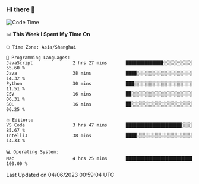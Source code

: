 ### Hi there 👋


<!--START_SECTION:waka-->
![Code Time](http://img.shields.io/badge/Code%20Time-1%2C146%20hrs%2018%20mins-blue)

📊 **This Week I Spent My Time On** 

```text
🕑︎ Time Zone: Asia/Shanghai

💬 Programming Languages: 
JavaScript               2 hrs 27 mins       ██████████████░░░░░░░░░░░   55.60 % 
Java                     38 mins             ████░░░░░░░░░░░░░░░░░░░░░   14.32 % 
Python                   30 mins             ███░░░░░░░░░░░░░░░░░░░░░░   11.51 % 
CSV                      16 mins             ██░░░░░░░░░░░░░░░░░░░░░░░   06.31 % 
SQL                      16 mins             ██░░░░░░░░░░░░░░░░░░░░░░░   06.25 % 

🔥 Editors: 
VS Code                  3 hrs 47 mins       █████████████████████░░░░   85.67 % 
IntelliJ                 38 mins             ████░░░░░░░░░░░░░░░░░░░░░   14.33 % 

💻 Operating System: 
Mac                      4 hrs 25 mins       █████████████████████████   100.00 % 
```


 Last Updated on 04/06/2023 00:59:04 UTC
<!--END_SECTION:waka-->

<!--
**SillyPasty/SillyPasty** is a ✨ _special_ ✨ repository because its `README.md` (this file) appears on your GitHub profile.

Here are some ideas to get you started:

- 🔭 I’m currently working on ...
- 🌱 I’m currently learning ...
- 👯 I’m looking to collaborate on ...
- 🤔 I’m looking for help with ...
- 💬 Ask me about ...
- 📫 How to reach me: ...
- 😄 Pronouns: ...
- ⚡ Fun fact: ...
-->


